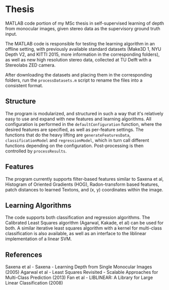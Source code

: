 # Thesis

MATLAB code portion of my MSc thesis in self-supervised learning of depth from monocular images, given stereo data as the supervisory ground truth input.

The MATLAB code is responsible for testing the learning algorithm in an offline setting, with previously available standard datasets (Make3D 1, NYU Depth V2, and KITTI 2015, more information in the corresponding folders), as well as new high resolution stereo data, collected at TU Delft with a Stereolabs ZED camera.

After downloading the datasets and placing them in the corresponding folders, run the `processDatasets.m` script to rename the files into a consistent format.

## Structure
The program is modularized, and structured in such a way that it's relatively easy to use and expand with new features and learning algorithms. All configuration is performed in the `defaultConfiguration` function, where the desired features are specified, as well as per-feature settings. The functions that do the heavy lifting are `generateFeaturesData`, `classificationModel` and `regressionModel`, which in turn call different functions depending on the configuration. Post-processing is then controlled by `processResults`.

## Features
The program currently supports filter-based features similar to Saxena et al, Histogram of Oriented Gradients (HOG), Radon-transform based features, patch distances to learned Textons, and (x, y) coordinates within the image.

## Learning Algorithms
The code supports both classification and regression algorithms. The Calibrated Least Squares algorithm (Agarwal, Kakade, et al) can be used for both. A similar iterative least squares algorithm with a kernel for multi-class classification is also available, as well as an interface to the liblinear implementation of a linear SVM.

## References
Saxena et al - Saxena - Learning Depth from Single Monocular Images (2005)
Agarwal et al - Least Squares Revisited - Scalable Approaches for Multi-Class Prediction (2013)
Fan et al - LIBLINEAR: A Library for Large Linear Classification (2008)
